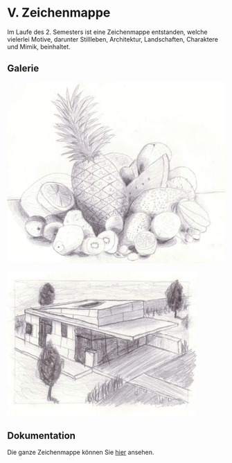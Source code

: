 # V. Zeichenmappe
Im Laufe des 2. Semesters ist eine Zeichenmappe entstanden, welche vielerlei Motive, darunter Stillleben, Architektur, Landschaften, Charaktere und Mimik, beinhaltet.

## Galerie

![pic](fuenf/Zeichnung1.png)

![pic](fuenf/Zeichnung2.png)

## Dokumentation
Die ganze Zeichenmappe können Sie [hier](Zeichenmappe.pdf) ansehen.
